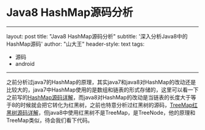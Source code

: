 # 					Java8 HashMap源码分析

---
layout: post
title: "Java8 HashMap源码分析"
subtitle: '深入分析Java8中的HashMap源码'
author: "山大王"
header-style: text
tags:

  - 源码
  - android

---

之前分析过java7的HashMap的原理，其实java7和java8对HashMap的改动还是比较大的，java7中HashMap使用的是数组和链表的形式存储的，这里可以看一下之前写的[HashMap源码详解](https://blog.csdn.net/abcdef314159/article/details/51165630)，而java8对HashMap的改动是当链表的长度大于等于8的时候就会把它转化为红黑树，之前也特意分析过红黑树的源码，[TreeMap红黑树源码详解](https://blog.csdn.net/abcdef314159/article/details/77193888)，但java8中使用红黑树不是TreeMap，是TreeNode，他的原理和TreeMap类似，待会我们看下代码。